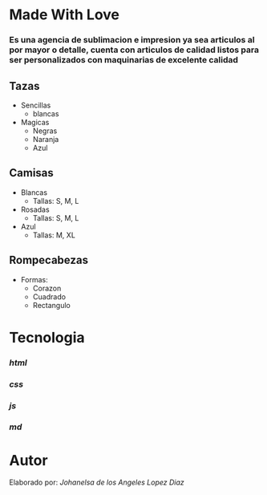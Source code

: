 # **Made With Love**
### Es una agencia de sublimacion e impresion ya sea articulos al por mayor o detalle, cuenta con articulos de calidad listos para ser personalizados con maquinarias de excelente calidad

## **Tazas**
* Sencillas
    * blancas
* Magicas
    * Negras
    * Naranja
    * Azul

## **Camisas**
* Blancas
  * Tallas: S, M, L
* Rosadas
   * Tallas: S, M, L
* Azul
   * Tallas: M, XL

## **Rompecabezas**
* Formas:
  * Corazon
  * Cuadrado
  * Rectangulo
 
# **Tecnologia**
### *html*
### *css*
### *js*
### *md*

# **Autor**
Elaborado por: *Johanelsa de los Angeles Lopez Diaz*

